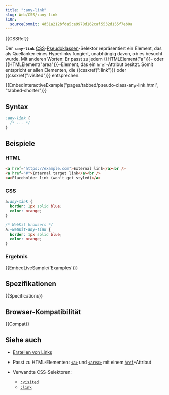 ```yaml
---
title: ":any-link"
slug: Web/CSS/:any-link
l10n:
  sourceCommit: 4d51a212bfda5ce9978d162caf5532d155f7eb0a
---
```


{{CSSRef}}

Der **`:any-link`** [CSS](/de/docs/Web/CSS)-[Pseudoklassen](/de/docs/Web/CSS/Pseudo-classes)-Selektor repräsentiert ein Element, das als Quellanker eines Hyperlinks fungiert, unabhängig davon, ob es besucht wurde. Mit anderen Worten: Er passt zu jedem {{HTMLElement("a")}}- oder {{HTMLElement("area")}}-Element, das ein `href`-Attribut besitzt. Somit entspricht er allen Elementen, die {{cssxref(":link")}} oder {{cssxref(":visited")}} entsprechen.

{{EmbedInteractiveExample("pages/tabbed/pseudo-class-any-link.html", "tabbed-shorter")}}

## Syntax

```css
:any-link {
  /* ... */
}
```

## Beispiele

### HTML

```html
<a href="https://example.com">External link</a><br />
<a href="#">Internal target link</a><br />
<a>Placeholder link (won't get styled)</a>
```

### CSS

```css
a:any-link {
  border: 1px solid blue;
  color: orange;
}

/* WebKit browsers */
a:-webkit-any-link {
  border: 1px solid blue;
  color: orange;
}
```

### Ergebnis

{{EmbedLiveSample('Examples')}}

## Spezifikationen

{{Specifications}}

## Browser-Kompatibilität

{{Compat}}

## Siehe auch

- [Erstellen von Links](/de/docs/Learn_web_development/Core/Structuring_content/Creating_links)
- Passt zu HTML-Elementen: [`<a>`](/de/docs/Web/HTML/Element/a) und [`<area>`](/de/docs/Web/HTML/Element/area) mit einem [`href`](/de/docs/Web/HTML/Element/a#href)-Attribut
- Verwandte CSS-Selektoren:

  - [`:visited`](/de/docs/Web/CSS/:visited)
  - [`:link`](/de/docs/Web/CSS/:link)
